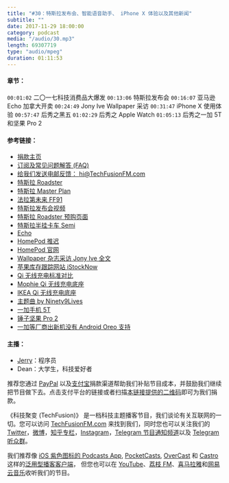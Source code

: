 ```yaml
---
title: "#30：特斯拉发布会、智能语音助手、 iPhone X 体验以及其他新闻"
subtitle: ""
date: 2017-11-29 18:00:00
category: podcast
media: "/audio/30.mp3"
length: 69307719 
type: "audio/mpeg"
duration: 01:11:53
---
```


#### 章节：
```00:01:02``` 二〇一七科技消费品大爆发
```00:13:06``` 特斯拉发布会
```00:16:07``` 亚马逊 Echo 加拿大开卖
```00:24:49``` Jony Ive Wallpaper 采访
```00:31:47``` iPhone X 使用体验
```00:57:47``` 后秀之黑五
```01:02:29``` 后秀之 Apple Watch 
```01:05:13``` 后秀之一加 5T 和坚果 Pro 2

#### 参考链接：

- [捐款主页](https://techfusionfm.com/donate)
- [订阅及常见问题解答 (FAQ)](https://techfusionfm.com/faq)
- [给我们发送电邮反馈： hi@TechFusionFM.com](mailto:hi@techfusionfm.com)
- [特斯拉 Roadster](https://www.tesla.com/roadster/)
- [特斯拉 Master Plan](https://www.tesla.com/en_CA/blog/secret-tesla-motors-master-plan-just-between-you-and-me?redirect=no)
- [法拉第未来 FF91](https://www.ff.com)
- [特斯拉发布会视频](https://www.youtube.com/watch?v=5n9xafjynJA)
- [特斯拉 Roadster 预购页面](https://livestream.tesla.com)
- [特斯拉半挂卡车 Semi](https://www.tesla.com/semi/)
- [Echo](http://amazon.ca/echo)
- [HomePod 推迟](https://www.macrumors.com/2017/11/17/homepod-delayed-until-2018/)
- [HomePod 官网](https://www.apple.com/homepod/)
- [Wallpaper 杂志采访 Jony Ive 全文](https://www.wallpaper.com/design/jony-ive-apple-park)
- [苹果库存跟踪网站 iStockNow](http://istocknow.com/)
- [Qi 无线充电标准对比](https://www.wirelesspowerconsortium.com/developers/specification.html)
- [Mophie Qi 无线充电底座](http://www.mophie.com/shop/iphone-x/wireless-charging-base)
- [IKEA Qi 无线充电底座](http://www.ikea.com/cn/zh/catalog/categories/departments/wireless_charging/)
- [主题曲 by Ninety9Lives](http://99l.tv/BleedingThroughYU)
- [一加手机 5T](http://www.oneplus.cn/5t)
- [锤子坚果 Pro 2](https://www.smartisan.com/jianguopro2/) 
- [一加等厂商出新机没有 Android Oreo 支持](https://www.theverge.com/2017/11/17/16669378/oneplus-5t-razer-phone-android-oreo-missing-why)

#### 主播：
- [Jerry](https://twitter.com/jerryfzhang)：程序员
- Dean：大学生，科技爱好者

推荐您通过 [PayPal](https://paypal.me/techfusionfm/5) 以及[支付宝](HTTPS://QR.ALIPAY.COM/FKX09288AJOENI0MVZXM12)捐款渠道帮助我们补贴节目成本，并鼓励我们继续把节目做下去。点击支付平台的链接或者扫描[本链接提供的二维码](https://techfusionfm.com/images/QR.JPG)即可为我们捐款。

《科技聚变 (TechFusion)》 是一档科技主题播客节目，我们谈论有关互联网的一切。您可以访问 [TechFusionFM.com](https://TechFusionFM.com) 来找到我们，同时您也可以关注我们的 [Twitter](http://twitter.com/TechFusionFM)，[微博](https://TechFusionFM.com/images/Weibo-Icon-BW.svg)，[知乎专栏](https://zhuanlan.zhihu.com/TechFusion)，[Instagram](http://instagram.com/TechFusionFM)，[Telegram 节目通知频道](https://t.me/TechFusionFM)以及 [Telegram 听众群](https://t.me/TechFusionChat)。

我们推荐像 [iOS 紫色图标的 Podcasts App](https://itunes.apple.com/cn/podcast/id1202658654), [PocketCasts](http://pca.st/podcast/28fcd200-cc7c-0134-10da-25324e2a541d), [OverCast](https://overcast.fm) 和 [Castro](http://supertop.co/castro/) 这样的[泛用型播客客户端](https://techfusionfm.com/faq)， 但您也可以在 [YouTube](https://www.youtube.com/channel/UC6uvHf21Tjm5lepw6P2Ki-Q)、[荔枝 FM](https://www.lizhi.fm/1494013/)、[喜马拉雅](http://www.ximalaya.com/72456289/album/6648521)和[网易云音乐](http://music.163.com/#/djradio?id=347498120)收听我们的节目。
